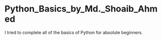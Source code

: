 # Python_Basics_by_Md._Shoaib_Ahmed
I tried to complete all of the basics of Python for absolute beginners.
